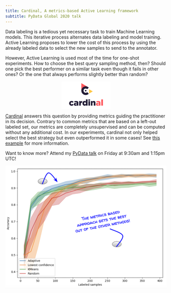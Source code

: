 ```yaml
---
title: Cardinal, A metrics-based Active Learning framework
subtitle: PyData Global 2020 talk
---
```


Data labeling is a tedious yet necessary task to train Machine Learning models. This iterative process alternates data labeling and model training. Active Learning proposes to lower the cost of this process by using the already labeled data to select the new samples to send to the annotator.

However, Active Learning is used most of the time for one-shot experiments. How to choose the best query sampling method, then? Should one pick the best performer on a similar task even though it fails in other ones? Or the one that always performs slightly better than random?

<img src="/img/cardinal.png" style="align:center; width:30%; display: block; margin-left: auto; margin-right: auto;" />

[Cardinal](https://dataiku.github.io/cardinal) answers this question by providing metrics guiding the practitioner in its decision. Contrary to common metrics that are based on a left-out labeled set, our metrics are completely unsupervised and can be computed without any additional cost. In our experiments, cardinal not only helped select the best strategy but even outperformed it in some cases! See [this example](https://dataiku.github.io/cardinal/auto_examples/plot_digits_metrics.html#sphx-glr-auto-examples-plot-digits-metrics-py) for more information.

Want to know more? Attend my [PyData talk](https://global.pydata.org/talks/139) on Friday at 9:30am and 1:15pm UTC!

![Active learning results](/img/cardinal_best.png)